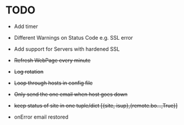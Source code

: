 TODO
====

 * Add timer
 * Different Warnings on Status Code e.g. SSL error
 * Add support for Servers with hardened SSL
 * <del>Refresh WebPage every minute</del>
 * <del>Log rotation</del>
 * <del>Loop through hosts in config file</del>
 * <del>Only send the one email when host goes down</del>
 * <del>keep status of site in one tuple/dict [{site, isup},{remote.bo...,True}]</del>

 * onError email restored
